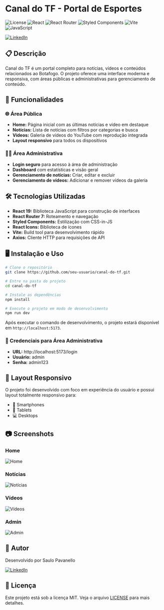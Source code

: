 # Canal do TF - Portal de Esportes

![License](https://img.shields.io/badge/license-MIT-green)
![React](https://img.shields.io/badge/React-19.0.0-61DAFB?logo=react&logoColor=white)
![React Router](https://img.shields.io/badge/React_Router-7.4.1-CA4245?logo=react-router&logoColor=white)
![Styled Components](https://img.shields.io/badge/Styled_Components-6.1.16-DB7093?logo=styled-components&logoColor=white)
![Vite](https://img.shields.io/badge/Vite-6.2.0-646CFF?logo=vite&logoColor=white)
![JavaScript](https://img.shields.io/badge/JavaScript-ES6-F7DF1E?logo=javascript&logoColor=black)

[![LinkedIn](https://img.shields.io/badge/LinkedIn-Saulo_Pavanello-0077B5?logo=linkedin&logoColor=white)](https://www.linkedin.com/in/saulopavanello/)

## 📋 Descrição

Canal do TF é um portal completo para notícias, vídeos e conteúdos relacionados ao Botafogo. O projeto oferece uma interface moderna e responsiva, com áreas públicas e administrativas para gerenciamento de conteúdo.

## 🚀 Funcionalidades

### 🌐 Área Pública

- **Home:** Página inicial com as últimas notícias e vídeo em destaque
- **Notícias:** Lista de notícias com filtros por categorias e busca
- **Vídeos:** Galeria de vídeos do YouTube com reprodução integrada
- **Layout responsivo** para todos os dispositivos

### 👨‍💼 Área Administrativa

- **Login seguro** para acesso à área de administração
- **Dashboard** com estatísticas e visão geral
- **Gerenciamento de notícias:** Criar, editar e excluir
- **Gerenciamento de vídeos:** Adicionar e remover vídeos da galeria

## 🛠️ Tecnologias Utilizadas

- **React 19:** Biblioteca JavaScript para construção de interfaces
- **React Router 7:** Roteamento e navegação
- **Styled Components:** Estilização com CSS-in-JS
- **React Icons:** Biblioteca de ícones
- **Vite:** Build tool para desenvolvimento rápido
- **Axios:** Cliente HTTP para requisições de API

## 🖥️ Instalação e Uso

```bash
# Clone o repositório
git clone https://github.com/seu-usuario/canal-do-tf.git

# Entre na pasta do projeto
cd canal-do-tf

# Instale as dependências
npm install

# Execute o projeto em modo de desenvolvimento
npm run dev
```

Após executar o comando de desenvolvimento, o projeto estará disponível em `http://localhost:5173`.

### 📝 Credenciais para Área Administrativa

- **URL:** http://localhost:5173/login
- **Usuário:** admin
- **Senha:** admin123

## 📱 Layout Responsivo

O projeto foi desenvolvido com foco em experiência do usuário e possui layout totalmente responsivo para:

- 📱 Smartphones
- 📱 Tablets
- 💻 Desktops

## 📷 Screenshots

### Home

![Home](https://via.placeholder.com/800x400?text=Home+do+Canal+do+TF)

### Notícias

![Notícias](https://via.placeholder.com/800x400?text=Página+de+Notícias)

### Vídeos

![Vídeos](https://via.placeholder.com/800x400?text=Galeria+de+Vídeos)

### Admin

![Admin](https://via.placeholder.com/800x400?text=Área+Administrativa)

## 👤 Autor

Desenvolvido por Saulo Pavanello

[![LinkedIn](https://img.shields.io/badge/LinkedIn-Saulo_Pavanello-0077B5?logo=linkedin&logoColor=white)](https://www.linkedin.com/in/saulopavanello/)

## 📄 Licença

Este projeto está sob a licença MIT. Veja o arquivo [LICENSE](LICENSE) para mais detalhes.
